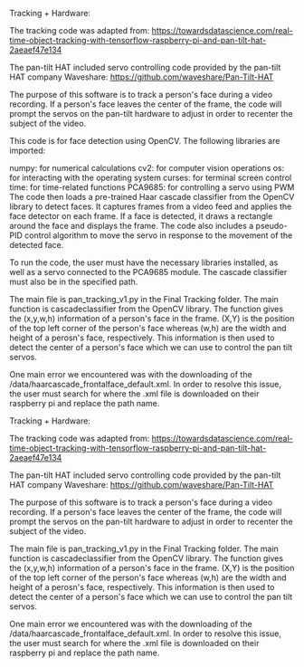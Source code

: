 Tracking + Hardware:

The tracking code was adapted from: https://towardsdatascience.com/real-time-object-tracking-with-tensorflow-raspberry-pi-and-pan-tilt-hat-2aeaef47e134

The pan-tilt HAT included servo controlling code provided by the pan-tilt HAT company Waveshare: https://github.com/waveshare/Pan-Tilt-HAT

The purpose of this software is to track a person's face during a video recording. If a person's face leaves the center of the frame, the code will prompt the servos on the pan-tilt hardware to adjust in order to recenter the subject of the video.

This code is for face detection using OpenCV. The following libraries are imported:

numpy: for numerical calculations
cv2: for computer vision operations
os: for interacting with the operating system
curses: for terminal screen control
time: for time-related functions
PCA9685: for controlling a servo using PWM
The code then loads a pre-trained Haar cascade classifier from the OpenCV library to detect faces. It captures frames from a video feed and applies the face detector on each frame. If a face is detected, it draws a rectangle around the face and displays the frame. The code also includes a pseudo-PID control algorithm to move the servo in response to the movement of the detected face.

To run the code, the user must have the necessary libraries installed, as well as a servo connected to the PCA9685 module. The cascade classifier must also be in the specified path.

The main file is pan_tracking_v1.py in the Final Tracking folder. The main function is cascadeclassifier from the OpenCV library. The function gives the (x,y,w,h) information of a person's face in the frame. (X,Y) is the position of the top left corner of the person's face whereas (w,h) are the width and height of a perosn's face, respectively. This information is then used to detect the center of a person's face which we can use to control the pan tilt servos.

One main error we encountered was with the downloading of the /data/haarcascade_frontalface_default.xml. In order to resolve this issue, the user must search for where the .xml file is downloaded on their raspberry pi and replace the path name.

Tracking + Hardware:

The tracking code was adapted from: https://towardsdatascience.com/real-time-object-tracking-with-tensorflow-raspberry-pi-and-pan-tilt-hat-2aeaef47e134

The pan-tilt HAT included servo controlling code provided by the pan-tilt HAT company Waveshare: https://github.com/waveshare/Pan-Tilt-HAT

The purpose of this software is to track a person's face during a video recording. If a person's face leaves the center of the frame, the code will prompt the servos on the pan-tilt hardware to adjust in order to recenter the subject of the video.

The main file is pan_tracking_v1.py in the Final Tracking folder. The main function is cascadeclassifier from the OpenCV library. The function gives the (x,y,w,h) information of a person's face in the frame. (X,Y) is the position of the top left corner of the person's face whereas (w,h) are the width and height of a perosn's face, respectively. This information is then used to detect the center of a person's face which we can use to control the pan tilt servos.

One main error we encountered was with the downloading of the /data/haarcascade_frontalface_default.xml. In order to resolve this issue, the user must search for where the .xml file is downloaded on their raspberry pi and replace the path name.